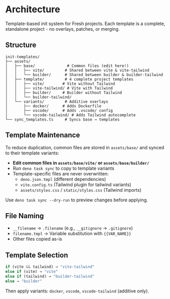 # Architecture

Template-based init system for Fresh projects. Each template is a complete,
standalone project - no overlays, patches, or merging.

## Structure

```
init-templates/
├── assets/
│   ├── base/              # Common files (edit here!)
│   │   ├── vite/         # Shared between vite & vite-tailwind
│   │   └── builder/      # Shared between builder & builder-tailwind
│   ├── template/         # 4 complete project templates
│   │   ├── vite/        # Vite without Tailwind
│   │   ├── vite-tailwind/ # Vite with Tailwind
│   │   ├── builder/     # Builder without Tailwind
│   │   └── builder-tailwind/
│   └── variants/         # Additive overlays
│       ├── docker/      # Adds Dockerfile
│       ├── vscode/      # Adds .vscode/ config
│       └── vscode-tailwind/ # Adds Tailwind autocomplete
└── sync_templates.ts     # Syncs base → templates
```

## Template Maintenance

To reduce duplication, common files are stored in `assets/base/` and synced to
their template variants:

- **Edit common files in `assets/base/vite/` or `assets/base/builder/`**
- Run `deno task sync` to copy to template variants
- Template-specific files are never overwritten:
  - `deno.json.tmpl` (different dependencies)
  - `vite.config.ts` (Tailwind plugin for tailwind variants)
  - `assets/styles.css` / `static/styles.css` (Tailwind imports)

Use `deno task sync --dry-run` to preview changes before applying.

## File Naming

- `__filename` → `.filename` (e.g., `__gitignore` → `.gitignore`)
- `filename.tmpl` → Variable substitution with `{{VAR_NAME}}`
- Other files copied as-is

## Template Selection

```typescript
if (vite && tailwind) → "vite-tailwind"
else if (vite) → "vite"
else if (tailwind) → "builder-tailwind"
else → "builder"
```

Then apply variants: `docker`, `vscode`, `vscode-tailwind` (additive only).
